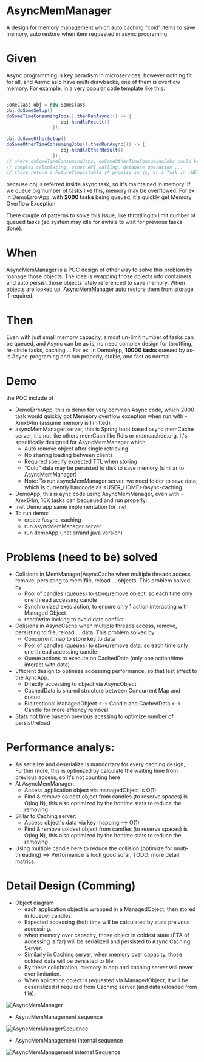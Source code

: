 # AsyncMemManager
A design for memory management which auto caching "cold" items to save memory, auto restore when item requested in async programing.

# Given
Async programming is key paradism in microservices, however nothing fit for all, and Async aslo have multi drawbacks, one of them is overflow memory. For example, in a very popular code template like this.

```java

SomeClass obj = new SomeClass
obj.doSomeSetup()
doSomeTimeConsumingJobs().thenRunAsync(() -> {
                    obj.handleResult()
                 }); 
                 
obj.doSomeOtherSetup()
doSomeOtherTimeConsumingJobs().thenRunAsync(() -> {
                    obj.handleOtherResult()
                 }); 
// where doSomeTimeConsumingJobs, doSomeOtherTimeConsumingJobs could be 
// complex calculating, other API calling, database operation ...
// those return a FutureCompletable (A promise in js, or a Task in .NET ...) 
```              
              
because obj is referred inside async task, so it's maintained in memory. If we queue big number of tasks like this, memory may be overflowed. For ex: in DemoErrorApp, with **2000 tasks** being queued, it's quickly get Memory Overflow Exception

There couple of patterns to solve this issue, like throttling to limit number of queued tasks (so system may idle for awhile to wait for previous tasks done). 

# When
AsyncMemManager is a POC design of other way to solve this problem by manage those objects. The idea is wrapping those objects into containers and auto persist those objects lately referenced to save memory. When objects are looked up, AsyncMemManager auto restore them from storage if required.

# Then
Even with just small memory capacity, almost un-limit number of tasks can be queued, and Async can be as is, no need complex design for throttling, re-circle tasks, caching ...
For ex: in DemoApp, **10000 tasks** queued by as-is Async-programing and run properly, stable, and fast as normal. 

# Demo
the POC include of 
- DemoErrorApp, this is demo for very common Async code, which 2000 task would quickly got Memeory overflow exception when run with -Xmx64m (assume memory is limitted)
- asyncMemManager.server, this is Spring boot based async memCache server, it's not like others memCach like Rdis or memcached.org. It's specifically designed for AsyncMemManager which
    + Auto remove object after single retrieving 
    + No sharing loading between clients
    + Required specify expected TTL when storing
    + "Cold" data may be persisted to disk to save memory (similar to AsyncMemManager)
    + Note: To run asyncMemManager.server, we need folder to save data, which is currently hardcode as <USER_HOME>/async-caching
- DemoApp, this is aync code using AsyncMemManager, even with -Xmx64m, 10K tasks can bequeued and run properly.
- .net Demo app same implementation for .net
- To run demo: 
    + create <user-home>/async-caching
    + run asyncMemManager.server
    + run demoApp (.net or/and java version)  

# Problems (need to be) solved
  + Colisions in MemManager|AsyncCache when multiple threads access, remove, persisting to mem|file, reload ... objects. This problem solved by   
     * Pool of candles (queues) to store/remove object, so each time only one thread accessing candle
     * Synchronized exec action, to ensure only 1 action interacting with Managed Object
     * read/write locking to avoid data conflict
  + Colisions in AsyncCache when multiple threads access, remove, persisting to file, reload ... data. This problem solved by   
     * Concurrent map to store key to data
     * Pool of candles (queues) to store/remove data, so each time only one thread accessing candle
     * Queue actions to execute on CachedData (only one action/time interact with data)
  + Efficient design to optimize accessing performance, so that lest affect to the AyncApp.
     * Directly accessing to object via AsyncObject
     * CachedData is shared structure between Concurrent Map and queue.
     * Bidirectional ManagedObject <--> Candle and CachedData <--> Candle for more effiency removal.  
  + Stats hot time baseon previous acessing to optimize number of persist/reload
# Performance analys:
  + As serialize and deserialize is mandortary for every caching design, Further more, this is optimized by calculate the waiting time from previous access, so It's not counting here
  + At AsyncMemManager:
     - Access application object via managedObject is O(1)
     - Find & remove coldest object from candles (to reserve spaces) is O(log N), this also optimized by the hottime stats to reduce the removing
  + Sililar to Caching server:
     - Access object's data via key mapping --> O(1)
     - Find & remove coldest object from candles (to reserve spaces) is O(log N), this also optimized by the hottime stats to reduce the removing
  + Using multiple candle here to reduce the collision (optimize for multi-threading)
  ==> Performance is look good sofar, TODO: more detail matrics.
  
# Detail Design (Comming)
  + Object diagram
     - each application object is wrapped in a ManagedObject, then stored in (queue) candles. 
     - Expected accessing (hot) time will be calculated by stats preivous accessing.
     - when memory over capacity, those object in coldest state (ETA of accessing is far) will be serialized and persisted to Async Caching Server.
     - Similarly in Caching server, when memory over capacity, those coldest data will be persisted to file. 
     - By these collobration, memory in app and caching server will never over limitation.
     - When aplication object is requested via ManagedObject, it will be deserialized if required from Caching server (and data reloaded from file).
  
![AsyncMemManager](https://user-images.githubusercontent.com/46674635/123992309-2047e500-d991-11eb-9085-6da9d4f4742c.png)

  + AsyncMemManagement sequence

![AsyncMemManagerSequence](https://user-images.githubusercontent.com/46674635/124054751-7a6b9900-d9d7-11eb-9f11-58f14df70c43.png)
  + AsyncMemManagement internal sequence

![AsyncMemManagement internal Sequence](https://user-images.githubusercontent.com/46674635/124217093-7d848900-daac-11eb-9e6b-52ee39ada603.png)
